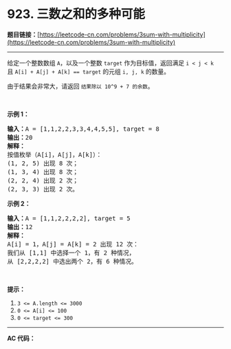 # 923. 三数之和的多种可能

**题目链接：**[https://leetcode-cn.com/problems/3sum-with-multiplicity](https://leetcode-cn.com/problems/3sum-with-multiplicity)

---

<div class="content__1Y2H">
 <div class="notranslate">
  <p>给定一个整数数组&nbsp;<code>A</code>，以及一个整数&nbsp;<code>target</code>&nbsp;作为目标值，返回满足 <code>i &lt; j &lt; k</code> 且&nbsp;<code>A[i] + A[j] + A[k] == target</code>&nbsp;的元组&nbsp;<code>i, j, k</code>&nbsp;的数量。</p> 
  <p>由于结果会非常大，请返回 <code>结果除以 10^9 + 7 的余数</code>。</p> 
  <p>&nbsp;</p> 
  <p><strong>示例 1：</strong></p> 
  <pre class="language-text"><strong>输入：</strong>A = [1,1,2,2,3,3,4,4,5,5], target = 8
<strong>输出：</strong>20
<strong>解释：</strong>
按值枚举（A[i]，A[j]，A[k]）：
(1, 2, 5) 出现 8 次；
(1, 3, 4) 出现 8 次；
(2, 2, 4) 出现 2 次；
(2, 3, 3) 出现 2 次。
</pre> 
  <p><strong>示例 2：</strong></p> 
  <pre class="language-text"><strong>输入：</strong>A = [1,1,2,2,2,2], target = 5
<strong>输出：</strong>12
<strong>解释：</strong>
A[i] = 1，A[j] = A[k] = 2 出现 12 次：
我们从 [1,1] 中选择一个 1，有 2 种情况，
从 [2,2,2,2] 中选出两个 2，有 6 种情况。
</pre> 
  <p>&nbsp;</p> 
  <p><strong>提示：</strong></p> 
  <ol> 
   <li><code>3 &lt;= A.length &lt;= 3000</code></li> 
   <li><code>0 &lt;= A[i] &lt;= 100</code></li> 
   <li><code>0 &lt;= target &lt;= 300</code></li> 
  </ol> 
 </div>
</div>

---

**AC 代码：**

```java

```